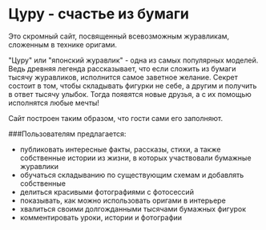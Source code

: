 # Цуру - счастье из бумаги

Это скромный сайт, посвященный всевозможным журавликам, сложенным в технике оригами. 

"Цуру" или "японский журавлик" - одна из самых популярных моделей. Ведь древняя легенда рассказывает, что если сложить из бумаги тысячу журавликов, исполнится самое заветное желание. Секрет состоит в том, чтобы складывать фигурки не себе, а другим и получить в ответ тысячу улыбок. Тогда появятся новые друзья, а с их помощью исполнятся любые мечты!

Сайт построен таким образом, что гости сами его заполняют.

###Пользователям предлагается:
* публиковать интересные факты, рассказы, стихи, а также собственные истории из жизни, в которых участвовали бумажные журавлики
* обучаться складыванию по существующим схемам и добавлять собственные
* делиться красивыми фотографиями с фотосессий
* показывать, как можно использовать оригами в интерьере 
* хвалиться своими долгожданными тысячами бумажных фигурок
* комментировать уроки, истории и фотографии
